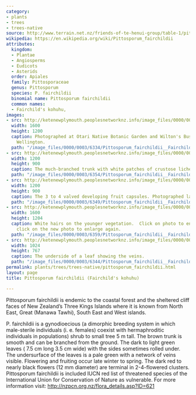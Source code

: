 ```yaml
---
category:
- plants
- trees
- trees-native
source: http://www.terrain.net.nz/friends-of-te-henui-group/table-1/pittosporum-fairchildii-fairchild-s-kohuhu.html
wikipedia: https://en.wikipedia.org/wiki/Pittosporum_fairchildii
attributes:
  kingdom:
  - Plantae
  - Angiosperms
  - Eudicots
  - Asterids
  order: Apiales
  family: Pittosporaceae
  genus: Pittosporum
  species: P. fairchildii
  binomial name: Pittosporum fairchildii
  common names:
  - Fairchild's kohuhu,
images:
- src: http://ketenewplymouth.peoplesnetworknz.info/image_files/0000/0003/6334/Pittosporum_fairchildii__Fairchild_s_kohuhu_.JPG
  width: 1600
  height: 1200
  caption: Photographed at Otari Native Botanic Garden and Wilton's Bush Reserve.
    Wellington.   
  path: "/image_files/0000/0003/6334/Pittosporum_fairchildii__Fairchild_s_kohuhu_.JPG"
- src: http://ketenewplymouth.peoplesnetworknz.info/image_files/0000/0003/6354/Pittosporum_fairchildii__Fairchild_s_kohuhu___4_.JPG
  width: 1200
  height: 900
  caption: The much-branched trunk with white patches of crustose lichens.
  path: "/image_files/0000/0003/6354/Pittosporum_fairchildii__Fairchild_s_kohuhu___4_.JPG"
- src: http://ketenewplymouth.peoplesnetworknz.info/image_files/0000/0003/6349/Pittosporum_fairchildii__Fairchild_s_kohuhu___3_.JPG
  width: 1200
  height: 900
  caption: The 3 to 4 valved developing fruit capsules. Photographed late March.
  path: "/image_files/0000/0003/6349/Pittosporum_fairchildii__Fairchild_s_kohuhu___3_.JPG"
- src: http://ketenewplymouth.peoplesnetworknz.info/image_files/0000/0003/6359/Pittosporum_fairchildii__Fairchild_s_kohuhu_.JPG
  width: 1600
  height: 1204
  caption: White hairs on the younger vegetation.  Click on photo to enlarge then
    click on the new photo to enlarge again.
  path: "/image_files/0000/0003/6359/Pittosporum_fairchildii__Fairchild_s_kohuhu_.JPG"
- src: http://ketenewplymouth.peoplesnetworknz.info/image_files/0000/0003/6344/Pittosporum_fairchildii__Fairchild_s_kohuhu___2_.JPG
  width: 1024
  height: 767
  caption: The underside of a leaf showing the veins.
  path: "/image_files/0000/0003/6344/Pittosporum_fairchildii__Fairchild_s_kohuhu___2_.JPG"
permalink: plants/trees/trees-native/pittosporum_fairchildii.html
layout: page
title: Pittosporum fairchildii (Fairchild's kohuhu)

---
```

Pittosporum fairchildii is endemic to the coastal forest and the sheltered cliff faces of New Zealand’s Three Kings Islands where it is known from North East, Great (Manawa Tawhi), South East and West islands.

P. fairchildii is a gynodioecious (a dimorphic breeding system in which male-sterile individuals (i. e. females) coexist with hermaphroditic individuals in populations) shrub to small tree 5 m tall. The brown trunk is smooth and can be branched from the ground. 
The dark to light green leaves ( 7.5 cm long 3.5 cm wide) with the sides sometimes rolled under. The undersurface of the leaves is a pale green with a network of veins visible. 
Flowering and fruiting occur late winter to spring. The dark red to nearly black flowers (12 mm diameter) are terminal in 2-4-flowered clusters. 
Pittosporum fairchildii is included IUCN red list of threatened species of the International Union for Conservation of Nature as vulnerable. 
For more information visit: <a href="http://nzpcn.org.nz/flora_details.asp?ID=621">http://nzpcn.org.nz/flora_details.asp?ID=621</a>
